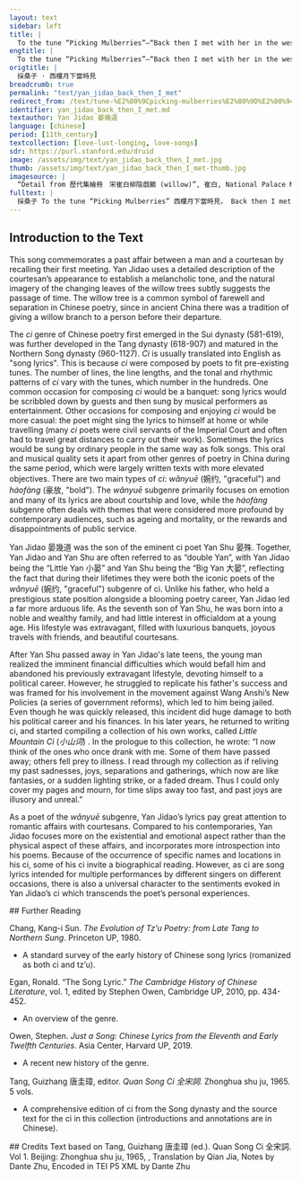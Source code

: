```yaml
---
layout: text
sidebar: left
title: |
  To the tune “Picking Mulberries”—“Back then I met with her in the western building” | 採桑子 · 西樓月下當時見
engtitle: |
  To the tune “Picking Mulberries”—“Back then I met with her in the western building”
origtitle: |
  採桑子 · 西樓月下當時見
breadcrumb: true
permalink: "text/yan_jidao_back_then_I_met"
redirect_from: /text/tune-%E2%80%9Cpicking-mulberries%E2%80%9D%E2%80%94%E2%80%9Cback-then-i-met-her-western-building%E2%80%9D
identifier: yan_jidao_back_then_I_met.md
textauthor: Yan Jidao 晏幾道
language: [chinese]
period: [11th_century]
textcollection: [love-lust-longing, love-songs]
sdr: https://purl.stanford.edu/druid 
image: /assets/img/text/yan_jidao_back_then_I_met.jpg
thumb: /assets/img/text/yan_jidao_back_then_I_met-thumb.jpg
imagesource: |
  “Detail from 歷代集繪冊　宋崔白柳陰戲鵝 (willow)”, 崔白, National Palace Museum, Accession Number: K2A001254N000000002PAA [Public Domain]
fulltext: |
  採桑子 To the tune “Picking Mulberries” 西樓月下當時見， Back then I met with her in the western buildingThe “western building” (西樓) is often used as a symbol for separation and loneliness. It can also refer to the private rooms of women in a household. beneath the moon; 淚粉偷勻。 she secretly smoothed out the tear-streaked powder. 歌罷還顰。 After singing, she still frowned. 恨隔爐煙看未真。 I regret that through the smoke of the incense burner I did not see her face clearly. 別來樓外垂楊縷， Since we parted, the willow treesSee Introduction for a discussion of the image of willow trees. outside the building have drooped down. 幾換青春。 How many times have they changed their green leaves in spring? 倦客紅塵。 This weary traveler in the dusty worldThe literal translation of 紅塵 is “red dust”. It refers to the dust scattered on the road when the carriages and horses pass through, and is used to describe the noisy and bustling city. It is a metaphor for a society filled with distractions and false appearances. 紅塵 is often used with a sentiment of rejecting or being bored by this kind of lifestyle, and wanting to have something truthful (love, tranquility, or religious belief) that is beyond the pursuit of money or fame. The translator chooses to translate 紅塵 into “dusty world” to preserve the metaphorical implications of this word. 長記樓中粉淚人。 will always remember the one with tear-streaked powder in the western building. 
--- 
```

## Introduction to the Text 
<p>This song commemorates a past affair between a man and a courtesan by recalling their first meeting. Yan Jidao uses a detailed description of the courtesan’s appearance to establish a melancholic tone, and the natural imagery of the changing leaves of the willow trees subtly suggests the passage of time. The willow tree is a common symbol of farewell and separation in Chinese poetry, since in ancient China there was a tradition of giving a willow branch to a person before their departure.</p> <p>The <em>ci</em> genre of Chinese poetry first emerged in the Sui dynasty (581-619), was further developed in the Tang dynasty (618-907) and matured in the Northern Song dynasty (960-1127). <em>Ci</em> is usually translated into English as "song lyrics". This is because <em>ci</em> were composed by poets to fit pre-existing tunes. The number of lines, the line lengths, and the tonal and rhythmic patterns of <em>ci</em> vary with the tunes, which number in the hundreds. One common occasion for composing <em>ci</em> would be a banquet: song lyrics would be scribbled down by guests and then sung by musical performers as entertainment. Other occasions for composing and enjoying <em>ci</em> would be more casual: the poet might sing the lyrics to himself at home or while travelling (many <em>ci</em> poets were civil servants of the Imperial Court and often had to travel great distances to carry out their work). Sometimes the lyrics would be sung by ordinary people in the same way as folk songs. This oral and musical quality sets it apart from other genres of poetry in China during the same period, which were largely written texts with more elevated objectives. There are two main types of <em>ci</em>: <em>wǎnyuē</em> (婉约, "graceful") and <em>háofàng</em> (豪放, "bold"). The <em>wǎnyuē</em> subgenre primarily focuses on emotion and many of its lyrics are about courtship and love, while the<em> háofàng</em> subgenre often deals with themes that were considered more profound by contemporary audiences, such as ageing and mortality, or the rewards and disappointments of public service.</p> <p><meta charset="utf-8" /></p> <p dir="ltr">Yan Jidao 晏幾道 was the son of the eminent ci poet Yan Shu 晏殊. Together, Yan Jidao and Yan Shu are often referred to as “double Yan”, with Yan Jidao being the “Little Yan 小晏” and Yan Shu being the “Big Yan 大晏”, reflecting the fact that during their lifetimes they were both the iconic poets of the <em>wǎnyuē</em> (婉约, "graceful") subgenre of ci. Unlike his father, who held a prestigious state position alongside a blooming poetry career, Yan Jidao led a far more arduous life. As the seventh son of Yan Shu, he was born into a noble and wealthy family, and had little interest in officialdom at a young age. His lifestyle was extravagant, filled with luxurious banquets, joyous travels with friends, and beautiful courtesans.</p> <p dir="ltr">After Yan Shu passed away in Yan Jidao's late teens, the young man realized the imminent financial difficulties which would befall him and abandoned his previously extravagant lifestyle, devoting himself to a political career. However, he struggled to replicate his father's success and was framed for his involvement in the movement against Wang Anshi’s New Policies (a series of government reforms), which led to him being jailed. Even though he was quickly released, this incident did huge damage to both his political career and his finances. In his later years, he returned to writing ci, and started compiling a collection of his own works, called <em>Little Mountain Ci</em> (<em>小山词</em>) . In the prologue to this collection, he wrote: “I now think of the ones who once drank with me. Some of them have passed away; others fell prey to illness. I read through my collection as if reliving my past sadnesses, joys, separations and gatherings, which now are like fantasies, or a sudden lighting strike, or a faded dream. Thus I could only cover my pages and mourn, for time slips away too fast, and past joys are illusory and unreal.”</p> <p dir="ltr">As a poet of the <em>wǎnyuē </em>subgenre, Yan Jidao’s lyrics pay great attention to romantic affairs with courtesans. Compared to his contemporaries, Yan Jidao focuses more on the existential and emotional aspect rather than the physical aspect of these affairs, and incorporates more introspection into his poems. Because of the occurrence of specific names and locations in his ci, some of his ci invite a biographical reading. However, as ci are song lyrics intended for multiple performances by different singers on different occasions, there is also a universal character to the sentiments evoked in Yan Jidao’s ci which transcends the poet’s personal experiences.</p>
## Further Reading 
<p>Chang, Kang-i Sun. <em>The Evolution of Tz’u Poetry: from Late Tang to Northern Sung</em>. Princeton UP, 1980.</p> <ul> <li>A standard survey of the early history of Chinese song lyrics (romanized as both ci and tz’u).</li> </ul> <p>Egan, Ronald. “The Song Lyric.” <em>The Cambridge History of Chinese Literature</em>, vol. 1, edited by Stephen Owen, Cambridge UP, 2010, pp. 434-452.</p> <ul> <li>An overview of the genre.</li> </ul> <p>Owen, Stephen. <em>Just a Song: Chinese Lyrics from the Eleventh and Early Twelfth Centuries</em>. Asia Center, Harvard UP, 2019.</p> <ul> <li>A recent new history of the genre.</li> </ul> <p>Tang, Guizhang 唐圭璋, editor. <em>Quan Song Ci 全宋詞</em>. Zhonghua shu ju, 1965. 5 vols.</p> <ul> <li>A comprehensive edition of ci from the Song dynasty and the source text for the ci in this collection (introductions and annotations are in Chinese).</li> </ul>
## Credits
Text based on Tang, Guizhang 唐圭璋 (ed.). Quan Song Ci 全宋詞. Vol 1. Beijing: Zhonghua shu ju, 1965, , Translation by Qian Jia, Notes by Dante Zhu, Encoded in TEI P5 XML by Dante Zhu
